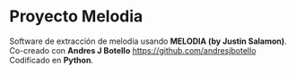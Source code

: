 # Proyecto Melodia
Software de extracción de melodía usando **MELODIA (by Justin Salamon)**. <br>
Co-creado con **Andres J Botello** https://github.com/andresjbotello <br>
Codificado en **Python**. <br>

